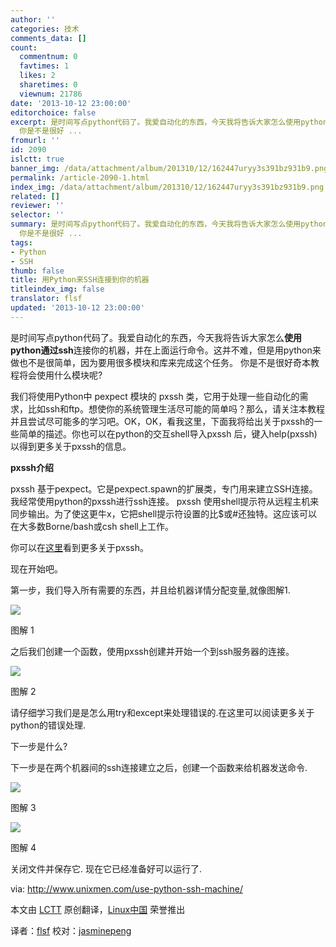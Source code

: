 ```yaml
---
author: ''
categories: 技术
comments_data: []
count:
  commentnum: 0
  favtimes: 1
  likes: 2
  sharetimes: 0
  viewnum: 21786
date: '2013-10-12 23:00:00'
editorchoice: false
excerpt: 是时间写点python代码了。我爱自动化的东西，今天我将告诉大家怎么使用python通过ssh连接你的机器，并在上面运行命令。这并不难，但是用python来做也不是很简单，因为要用很多模块和库来完成这个任务。
  你是不是很好 ...
fromurl: ''
id: 2090
islctt: true
banner_img: /data/attachment/album/201310/12/162447uryy3s391bz931b9.png
permalink: /article-2090-1.html
index_img: /data/attachment/album/201310/12/162447uryy3s391bz931b9.png.thumb.jpg
related: []
reviewer: ''
selector: ''
summary: 是时间写点python代码了。我爱自动化的东西，今天我将告诉大家怎么使用python通过ssh连接你的机器，并在上面运行命令。这并不难，但是用python来做也不是很简单，因为要用很多模块和库来完成这个任务。
  你是不是很好 ...
tags:
- Python
- SSH
thumb: false
title: 用Python来SSH连接到你的机器
titleindex_img: false
translator: flsf
updated: '2013-10-12 23:00:00'
---
```


是时间写点python代码了。我爱自动化的东西，今天我将告诉大家怎么**使用python通过ssh**连接你的机器，并在上面运行命令。这并不难，但是用python来做也不是很简单，因为要用很多模块和库来完成这个任务。 你是不是很好奇本教程将会使用什么模块呢?


我们将使用Python中 pexpect 模块的 pxssh 类，它用于处理一些自动化的需求，比如ssh和ftp。想使你的系统管理生活尽可能的简单吗？那么，请关注本教程并且尝试尽可能多的学习吧。OK，OK，看我这里，下面我将给出关于pxssh的一些简单的描述。你也可以在python的交互shell导入pxssh 后，键入help(pxssh)以得到更多关于pxssh的信息。


**pxssh介绍**


pxssh 基于pexpect。它是pexpect.spawn的扩展类，专门用来建立SSH连接。我经常使用python的pxssh进行ssh连接。 pxssh 使用shell提示符从远程主机来同步输出。为了使这更牛x，它把shell提示符设置的比$或#还独特。这应该可以在大多数Borne/bash或csh shell上工作。


你可以在[这里](http://pexpect.sourceforge.net/pxssh.html)看到更多关于pxssh。


现在开始吧。


第一步，我们导入所有需要的东西，并且给机器详情分配变量,就像图解1.


 ![](/data/attachment/album/201310/12/162447uryy3s391bz931b9.png)


图解 1


之后我们创建一个函数，使用pxssh创建并开始一个到ssh服务器的连接。


 ![](/data/attachment/album/201310/12/162449snlyvq8ymlzkr6uq.png)


图解 2


请仔细学习我们是是怎么用try和except来处理错误的.在这里可以阅读更多关于python的错误处理.


下一步是什么?


下一步是在两个机器间的ssh连接建立之后，创建一个函数来给机器发送命令.


 ![](/data/attachment/album/201310/12/162450qettguztc4pp4h7x.png)


图解 3


 ![](/data/attachment/album/201310/12/162451l672i11i3l1ihf13.png)


图解 4


关闭文件并保存它. 现在它已经准备好可以运行了.


 


via: <http://www.unixmen.com/use-python-ssh-machine/>


本文由 [LCTT](https://github.com/LCTT/TranslateProject) 原创翻译，[Linux中国](http://linux.cn/) 荣誉推出


译者：[flsf](https://github.com/flsf) 校对：[jasminepeng](https://github.com/jasminepeng)